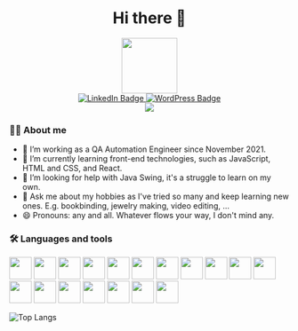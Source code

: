 <div id="header" align="center">
    <h1>Hi there 👋</h1>
<img src="https://avatars.githubusercontent.com/u/41390133?v=4" width="100"/>
    <br>
    <a href="https://www.linkedin.com/in/eliska-faltynkova/">
        <img src="https://img.shields.io/badge/LinkedIn-blue?style=for-the-badge&logo=linkedin&logoColor=white" alt="LinkedIn Badge"/>
    </a>
    <a href="https://saurich.com/">
        <img src="https://img.shields.io/badge/blog-ffa0ba?style=for-the-badge&logo=wordpress&logoColor=black" alt="WordPress Badge"/>
    </a>
    <br>
    <img src="https://media.giphy.com/media/5Zesu5VPNGJlm/giphy.gif">
</div>


### 🧑‍💻 About me
- 🔭 I’m working as a QA Automation Engineer since November 2021.
- 🌱 I’m currently learning front-end technologies, such as JavaScript, HTML and CSS, and React.
- 🤔 I’m looking for help with Java Swing, it's a struggle to learn on my own.
- 💬 Ask me about my hobbies as I've tried so many and keep learning new ones. E.g. bookbinding, jewelry making, video editing, ...
- 😄 Pronouns: any and all. Whatever flows your way, I don't mind any.


### 🛠️ Languages and tools
<div>
    <img src="https://cdn.jsdelivr.net/gh/devicons/devicon/icons/canva/canva-original.svg" width="40" height="40" />
    <img src="https://cdn.jsdelivr.net/gh/devicons/devicon/icons/css3/css3-original.svg" width="40" height="40" />
    <img src="https://cdn.jsdelivr.net/gh/devicons/devicon/icons/debian/debian-original.svg" width="40" height="40" />
    <img src="https://cdn.jsdelivr.net/gh/devicons/devicon/icons/docker/docker-original.svg" width="40" height="40" />
    <img src="https://cdn.jsdelivr.net/gh/devicons/devicon/icons/figma/figma-original.svg" width="40" height="40" />
    <img src="https://cdn.jsdelivr.net/gh/devicons/devicon/icons/git/git-original.svg" width="40" height="40" />
    <img src="https://cdn.jsdelivr.net/gh/devicons/devicon/icons/googlecloud/googlecloud-original.svg" width="40" height="40" />
    <img src="https://cdn.jsdelivr.net/gh/devicons/devicon/icons/html5/html5-original.svg" width="40" height="40" />
    <img src="https://cdn.jsdelivr.net/gh/devicons/devicon/icons/java/java-original.svg" width="40" height="40" />
    <img src="https://cdn.jsdelivr.net/gh/devicons/devicon/icons/javascript/javascript-original.svg" width="40" height="40" />
    <img src="https://cdn.jsdelivr.net/gh/devicons/devicon/icons/jetbrains/jetbrains-original.svg" width="40" height="40" />
    <img src="https://cdn.jsdelivr.net/gh/devicons/devicon/icons/latex/latex-original.svg" width="40" height="40" />
    <img src="https://cdn.jsdelivr.net/gh/devicons/devicon/icons/linux/linux-original.svg" width="40" height="40" />
    <img src="https://cdn.jsdelivr.net/gh/devicons/devicon/icons/microsoftsqlserver/microsoftsqlserver-plain.svg" width="40" height="40" />
    <img src="https://cdn.jsdelivr.net/gh/devicons/devicon/icons/mongodb/mongodb-original.svg" width="40" height="40" />
    <img src="https://cdn.jsdelivr.net/gh/devicons/devicon/icons/postgresql/postgresql-original.svg" width="40" height="40" />
    <img src="https://cdn.jsdelivr.net/gh/devicons/devicon/icons/python/python-original.svg" width="40" height="40" />
    <img src="https://cdn.jsdelivr.net/gh/devicons/devicon/icons/wordpress/wordpress-original.svg" width="40" height="40" />
</div>

![Top Langs](https://github-readme-stats.vercel.app/api/top-langs/?username=elijabesu&layout=compact&theme=github_dark)


<!--
**elijabesu/elijabesu** is a ✨ _special_ ✨ repository because its `README.md` (this file) appears on your GitHub profile.

Here are some ideas to get you started:

- 🔭 I’m currently working on ...
- 🌱 I’m currently learning ...
- 👯 I’m looking to collaborate on ...
- 🤔 I’m looking for help with ...
- 💬 Ask me about ...
- 📫 How to reach me: ...
- 😄 Pronouns: ...
- ⚡ Fun fact: ...
-->